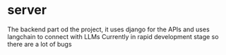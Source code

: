 # server

The backend part od the project, it uses django for the APIs and uses langchain to connect with LLMs
Currently in rapid development stage so there are a lot of bugs
